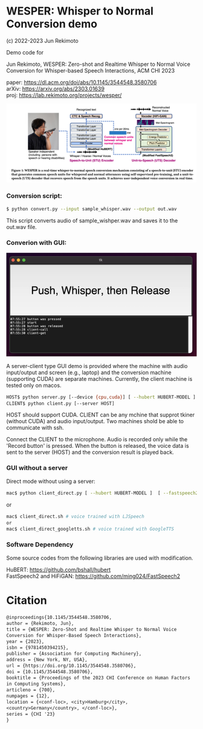 # WESPER: Whisper to Normal Conversion demo
(c) 2022-2023 Jun Rekimoto

Demo code for 

Jun Rekimoto, WESPER: Zero-shot and Realtime Whisper to Normal Voice Conversion for Whisper-based Speech Interactions, ACM CHI 2023

paper: https://dl.acm.org/doi/abs/10.1145/3544548.3580706 <br>
arXiv: https://arxiv.org/abs/2303.01639 <br>
proj: https://lab.rekimoto.org/projects/wesper/ <br>

<img src='wesper.png' width=600>

### Conversion script:
```sh
$ python convert.py --input sample_whisper.wav --output out.wav
```
This script converts audio of sample_wishper.wav and saves it to the out.wav file.

### Converion with GUI:

<img src='demo.png'>

A server-client type GUI demo is provided where the machine with audio input/output and screen (e.g., laptop) and the conversion machine (supporting CUDA) are separate machines. Currently, the client machine is tested only on macos.

```sh
HOST$ python server.py [--device {cpu,cuda}] [ --hubert HUBERT-MODEL ]  [ --fastspeech2 FASTSPEECH2-MODEL ]  [ --hifigan  HIFIGAN-MODEL ]
CLIENT$ python client.py [--server HOST]
```

HOST should support CUDA. CLIENT can be any mchine that supprot tkiner (without CUDA) and audio input/output.  Two machines shold be able to communicate with ssh.

Connect the CLIENT to the microphone. Audio is recorded only while the 'Record button' is pressed. When the button is released, the voice data is sent to the server (HOST) and the conversion result is played back.

### GUI without a server
Direct mode without using a server:

```sh
mac$ python client_direct.py [ --hubert HUBERT-MODEL ]  [ --fastspeech2 FASTSPEECH2-MODEL ]  [ --hifigan  HIFIGAN-MODEL ]
```
or
```sh
mac$ client_direct.sh # voice trained with LJSpeech
or
mac$ client_direct_googletts.sh # voice trained with GoogleTTS
```

### Software Dependency

Some source codes from the following libraries are used with modification.

HuBERT: https://github.com/bshall/hubert <br>
FastSpeech2 and HiFiGAN: https://github.com/ming024/FastSpeech2 <br>

# Citation
```
@inproceedings{10.1145/3544548.3580706,
author = {Rekimoto, Jun},
title = {WESPER: Zero-Shot and Realtime Whisper to Normal Voice Conversion for Whisper-Based Speech Interactions},
year = {2023},
isbn = {9781450394215},
publisher = {Association for Computing Machinery},
address = {New York, NY, USA},
url = {https://doi.org/10.1145/3544548.3580706},
doi = {10.1145/3544548.3580706},
booktitle = {Proceedings of the 2023 CHI Conference on Human Factors in Computing Systems},
articleno = {700},
numpages = {12},
location = {<conf-loc>, <city>Hamburg</city>, <country>Germany</country>, </conf-loc>},
series = {CHI '23}
}
```






